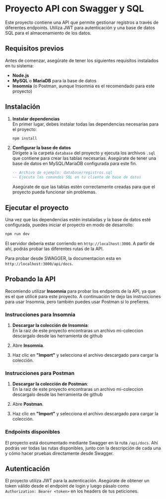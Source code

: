 
# Proyecto API con Swagger y SQL

Este proyecto contiene una API que permite gestionar registros a través de diferentes endpoints. Utiliza JWT para autenticación y una base de datos SQL para el almacenamiento de los datos.

## Requisitos previos

Antes de comenzar, asegúrate de tener los siguientes requisitos instalados en tu sistema:

- **Node.js** 
- **MySQL** o **MariaDB** para la base de datos
- **Insomnia** (o Postman, aunque Insomnia es el recomendado para este proyecto)

## Instalación

1. **Instalar dependencias**  
   En primer lugar, debes instalar todas las dependencias necesarias para el proyecto:

   ```bash
   npm install
   ```

2. **Configurar la base de datos**  
   Dirígete a la carpeta `database` del proyecto y ejecuta los archivos `.sql` que contiene para crear las tablas necesarias. Asegúrate de tener una base de datos en MySQL/MariaDB configurada para este fin.

   ```sql
   -- Archivo de ejemplo: database/registros.sql
   -- Ejecuta los comandos SQL en tu cliente de base de datos
   ```

   Asegúrate de que las tablas estén correctamente creadas para que el proyecto pueda funcionar sin problemas.

## Ejecutar el proyecto

Una vez que las dependencias estén instaladas y la base de datos esté configurada, puedes iniciar el proyecto en modo de desarrollo:

```bash
npm run dev
```

El servidor debería estar corriendo en `http://localhost:3000`. A partir de ahí, podrás probar las diferentes rutas de la API.

Para probar desde SWAGGER, la documentacion esta en `http://localhost:3000/api/docs`.

## Probando la API

Recomiendo utilizar **Insomnia** para probar los endpoints de la API, ya que es el que utilicé para este proyecto. A continuación te dejo las instrucciones para usar Insomnia, pero también puedes usar Postman si lo prefieres.

### Instrucciones para Insomnia

1. **Descargar la colección de Insomnia**:  
   En la raiz de este proyecto encontraras un archivo mi-coleccion descargalo desde las herramienta de github

2. Abre **Insomnia**.
3. Haz clic en **"Import"** y selecciona el archivo descargado para cargar la colección.

### Instrucciones para Postman

1. **Descargar la colección de Postman**:  
   En la raiz de este proyecto encontraras un archivo mi-coleccion descargalo desde las herramienta de github

2. Abre **Postman**.
3. Haz clic en **"Import"** y selecciona el archivo descargado para cargar la colección.

### Endpoints disponibles

El proyecto está documentado mediante Swagger en la ruta `/api/docs`. Ahí podrás ver todas las rutas disponibles, junto con la descripción de cada una y cómo hacer pruebas directamente desde Swagger.

## Autenticación

El proyecto utiliza JWT para la autenticación. Asegúrate de obtener un token válido desde el endpoint de login y luego pásalo como `Authorization: Bearer <token>` en los headers de tus peticiones.
